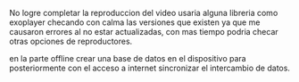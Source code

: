 No logre completar la reproduccion del video usaria alguna libreria como exoplayer checando con calma las versiones 
que existen ya que me causaron errores al no estar actualizadas, con mas tiempo podria checar otras opciones de reproductores.

en la parte offline crear una base de datos en el dispositivo para posteriormente con el acceso a internet sincronizar
el intercambio de datos.